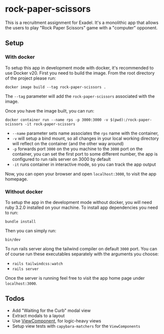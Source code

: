 # rock-paper-scissors
This is a recruitment assignment for Exadel.
It's a monolithic app that allows the users to play "Rock Paper Scissors"
game with a "computer" opponent.

## Setup

### With docker
To setup this app in development mode with docker, it's recommended to use Docker v20.
First you need to build the image. From the root directory of the project please run:

````
docker image build --tag rock-paper-scissors .
````
The `--tag` parameter will add the `rock-paper-scissors` associated with the image.

Once you have the image built, you can run:

```
docker container run --name rps -p 3000:3000 -v $(pwd):/rock-paper-scissors -it rock-paper-scissors
```
- `--name` parameter sets name associates the `rps` name with the container, 
- `-v` will setup a bind mount, so all changes in your local working directory will reflect on the container 
  (and the other way around) 
- `-p` forwards port `3000` on the you machine to the `3000` port on the container, 
  you can set the first port to some different number, the app is configured to run rails server on 3000 by default
- `-it` runs container in interactive mode, so you can track the app output

Now, you can open your browser and open `localhost:3000`, to visit the app homepage.

### Without docker
To setup the app in the development mode without docker, you will need ruby 3.2.0 installed on your machine.
To install app dependencies you need to run:

```
bundle install
```

Then you can simply run:

```
bin/dev
```

To run rails server along the tailwind compiler on default `3000` port. 
You can of course run these executables separately with the arguments you choose:

- `rails tailwindcss:watch`
- `rails server`

Once the server is running feel free to visit the app home page under `localhost:3000`.


## Todos
- Add "Waiting for the Curb" modal view
- Extract modals to a layout
- Use [ViewComponent](https://viewcomponent.org/), for logic-heavy views
- Setup view tests with `capybara-matchers` for the `ViewComponents`
